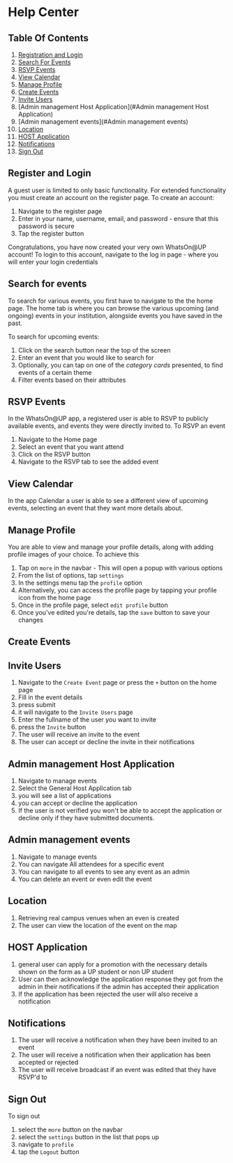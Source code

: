 # Help Center
## Table Of Contents
1. [Registration and Login](#register-and-login)
2. [Search For Events](#search-for-events)
3. [RSVP Events](#rsvp-events)
4. [View Calendar](#view-calendar)
5. [Manage Profile](#manage-profile)
6. [Create Events](#create-events)
8. [Invite Users](#invite-users)
9. [Admin management Host Application](#Admin management Host Application)
10. [Admin management events](#Admin management events)
11. [Location](#location)
12. [HOST Application](#host-application)
13. [Notifications](#notifications)
7. [Sign Out](#sign-out)

## Register and Login
A guest user is limited to only basic functionality. For extended functionality you must create an account on the register page. To create an account: <br>
1. Navigate to the register page
2. Enter in your name, username, email, and password - ensure that this password is secure
3. Tap the register button

Congratulations, you have now created your very own WhatsOn@UP account! To login to this account, navigate to the log in page - where you will enter your login credentials

## Search for events
To search for various events, you first have to navigate to the the home page. The home tab is where you can browse the various upcoming (and ongoing) events in your institution, alongside events you have saved in the past.

To search for upcoming events:
1. Click on the search button near the top of the screen
2. Enter an event that you would like to search for
3. Optionally, you can tap on one of the _category cards_ presented, to find events of a certain theme
4. Filter events based on their attributes

## RSVP Events
In the WhatsOn@UP app, a registered user is able to RSVP to publicly available events, and events they were directly invited to. To RSVP an event
1. Navigate to the Home page
2. Select an event that you want attend
3. Click on the RSVP button
4. Navigate to the RSVP tab to see the added event

## View Calendar
In the app Calendar a user is able to see a different view of upcoming events, selecting an event that they want more details about.

## Manage Profile
You are able to view and manage your profile details, along with adding profile images of your choice. To achieve this
1. Tap on `more` in the navbar - This will open a popup with various options
2. From the list of options, tap `settings`
3. In the settings menu tap the `profile` option
3. Alternatively, you can access the profile page by tapping your profile icon from the home page
5. Once in the profile page, select `edit profile` button
6. Once you've edited you're details, tap the `save` button to save your changes


## Create Events
## Invite Users
1. Navigate to the `Create Event` page or press the `+` button on the home page
2. Fill in the event details
3. press submit
4. it will navigate to the `Invite Users` page
5. Enter the fullname of the user you want to invite
6. press the `Invite` button
7. The user will receive an invite to the event
8. The user can accept or decline the invite in their notifications
## Admin management Host Application
1. Navigate to manage events
2. Select the General Host Application tab
3. you will see a list of applications
4. you can accept or decline the application
5. If the user is not verified you won't be able to accept the application or decline only if they have submitted documents.
## Admin management events
1. Navigate to manage events
2. You can navigate All attendees for a specific event
3. You can navigate to all events to see any event as an admin
4. You can delete an event or even edit the event
## Location
1. Retrieving real campus venues when an even is created 
2. The user can view the location of the event on the map
## HOST Application
1. general  user can apply for a promotion with the necessary details shown on the form as a UP student or non UP student
2. User can then acknowledge the application response they got from the admin in their notifications if the admin has accepted their application
3. If the application has been rejected the user will also receive a notification 
## Notifications
1. The user will receive a notification when they have been invited to an event
2. The user will receive a notification when their application has been accepted or rejected
3. The user will receive broadcast if an event was edited that they have RSVP'd to
## Sign Out
To sign out
1. select the `more` button on the navbar
2. select the `settings` button in the list that pops up
3. navigate to `profile`
4. tap the `Logout` button

